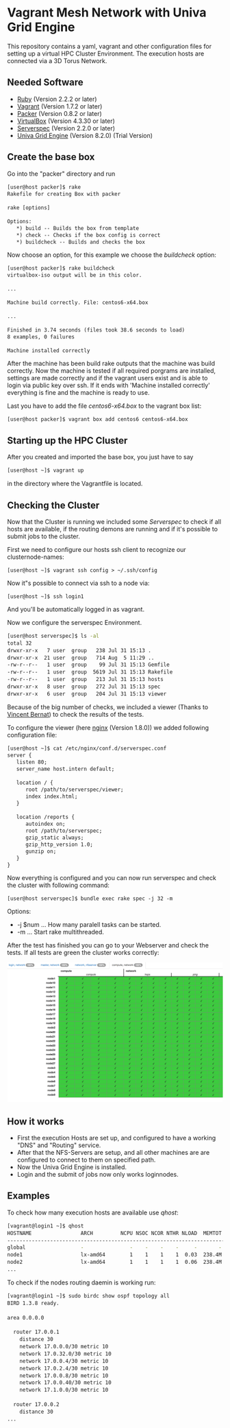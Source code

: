 Vagrant Mesh Network with Univa Grid Engine
===========================================

This repository contains a yaml, vagrant and other configuration files for setting up a virtual HPC Cluster Environment.
The execution hosts are connected via a 3D Torus Network.

Needed Software
---------------

* [Ruby](https://www.ruby-lang.org) (Version 2.2.2 or later)
* [Vagrant](https://www.vagrantup.com) (Version 1.7.2 or later)
* [Packer](https://www.packer.io) (Version 0.8.2 or later)
* [VirtualBox](https://www.virtualbox.org) (Version 4.3.30 or later)
* [Serverspec](http://serverspec.org) (Version 2.2.0 or later)
* [Univa Grid Engine](http://www.univa.com) (Version 8.2.0) (Trial Version)

Create the base box
-------------------

Go into the "packer" directory and run

```
[user@host packer]$ rake
Rakefile for creating Box with packer

rake [options]

Options:
   *) build -- Builds the box from template
   *) check -- Checks if the box config is correct
   *) buildcheck -- Builds and checks the box
```

Now choose an option, for this example we choose the *buildcheck* option:

```
[user@host packer]$ rake buildcheck
virtualbox-iso output will be in this color.

...

Machine build correctly. File: centos6-x64.box

...

Finished in 3.74 seconds (files took 38.6 seconds to load)
8 examples, 0 failures

Machine installed correctly
```

After the machine has been build rake outputs that the machine was build correctly. Now the machine is tested if all required porgrams are installed, settings are made correctly and if the vagrant users exist and is able to login via public key over ssh. If it ends with 'Machine installed correctly' everything is fine and the machine is ready to use.

Last you have to add the file *centos6-x64.box* to the vagrant box list:

```sh
[user@host packer]$ vagrant box add centos6 centos6-x64.box
```

Starting up the HPC Cluster
---------------------------

After you created and imported the base box, you just have to say

```sh
[user@host ~]$ vagrant up
```

in the directory where the Vagrantfile is located.

Checking the Cluster
--------------------

Now that the Cluster is running we included some *Serverspec* to check if all hosts are available, if the routing demons are running and if it's possible to submit jobs to the cluster.

First we need to configure our hosts ssh client to recognize our clusternode-names:

```
[user@host ~]$ vagrant ssh config > ~/.ssh/config
```

Now it"s possible to connect via ssh to a node via:

```
[user@host ~]$ ssh login1
```

And you'll be automatically logged in as vagrant.

Now we configure the serverspec Environment.

```sh
[user@host serverspec]$ ls -al
total 32
drwxr-xr-x   7 user  group   238 Jul 31 15:13 .
drwxr-xr-x  21 user  group   714 Aug  5 11:29 ..
-rw-r--r--   1 user  group    99 Jul 31 15:13 Gemfile
-rw-r--r--   1 user  group  5619 Jul 31 15:13 Rakefile
-rw-r--r--   1 user  group   213 Jul 31 15:13 hosts
drwxr-xr-x   8 user  group   272 Jul 31 15:13 spec
drwxr-xr-x   6 user  group   204 Jul 31 15:13 viewer
```

Because of the big number of checks, we included a viewer (Thanks to [Vincent Bernat](https://github.com/vincentbernat/serverspec-example)) to check the results of the tests.

To configure the viewer (here [nginx](http://nginx.org) (Version 1.8.0)) we added following configuration file:

```
[user@host ~]$ cat /etc/nginx/conf.d/serverspec.conf
server {
   listen 80;
   server_name host.intern default;

   location / {
      root /path/to/serverspec/viewer;
      index index.html;
   }

   location /reports {
      autoindex on;
      root /path/to/serverspec;
      gzip_static always;
      gzip_http_version 1.0;
      gunzip on;
   }
}
```

Now everything is configured and you can now run serverspec and check the cluster with following command:

```
[user@host serverspec]$ bundle exec rake spec -j 32 -m
```

Options:

* -j $num ... How many paralell tasks can be started.
* -m ... Start rake multithreaded.

After the test has finished you can go to your Webserver and check the tests. If all tests are green the cluster works correctly:

![Serverspec Viewer](./serverspec_viewer.png)

How it works
------------

* First the execution Hosts are set up, and configured to have a working "DNS" and "Routing" service.
* After that the NFS-Servers are setup, and all other machines are are configured to connect to them on specified path.
* Now the Univa Grid Engine is installed.
* Login and the submit of jobs now only works loginnodes.

Examples
--------

To check how many execution hosts are available use *qhost*:

```sh
[vagrant@login1 ~]$ qhost
HOSTNAME                ARCH         NCPU NSOC NCOR NTHR NLOAD  MEMTOT  MEMUSE  SWAPTO  SWAPUS
----------------------------------------------------------------------------------------------
global                  -               -    -    -    -     -       -       -       -       -
node1                   lx-amd64        1    1    1    1  0.03  238.4M   53.7M  791.0M  100.0K
node2                   lx-amd64        1    1    1    1  0.06  238.4M   53.9M  791.0M   96.0K
...
```

To check if the nodes routing daemin is working run:

```sh
[vagrant@login1 ~]$ sudo birdc show ospf topology all
BIRD 1.3.8 ready.

area 0.0.0.0

  router 17.0.0.1
    distance 30
    network 17.0.0.0/30 metric 10
    network 17.0.32.0/30 metric 10
    network 17.0.0.4/30 metric 10
    network 17.0.2.4/30 metric 10
    network 17.0.0.8/30 metric 10
    network 17.0.0.40/30 metric 10
    network 17.1.0.0/30 metric 10

  router 17.0.0.2
    distance 30
...
```
